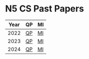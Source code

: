 # N5 CS Past Papers


| Year | QP                                | MI  |
| ---- | ---                               | --- |
| 2022 | [QP](N5-CS-2022-MU.pdf "2022 QP") | [MI](N5-CS-2022-MI.pdf "2022 MI") |
| 2023 | [QP](N5-CS-2023-MU.pdf "2023 QP") | [MI](N5-CS-2023-MI.pdf "2023 MI") |
| 2024 | [QP](N5-CS-2024-MU.pdf "2024 QP") | [MI](N5-CS-2024-MI.pdf "2024 MI") |
